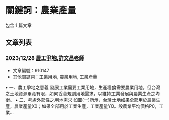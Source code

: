 # 關鍵詞：農業產量

包含 1 篇文章

## 文章列表

### 2023/12/28 [農工爭地,許文昌老師](../../articles/910147_%E8%BE%B2%E5%B7%A5%E7%88%AD%E5%9C%B0%2C%E8%A8%B1%E6%96%87%E6%98%8C%E8%80%81%E5%B8%AB.md)
- 文章編號：910147
- 其他關鍵詞：工業用地, 農業用地, 工業產量

• 一、農工爭地之意義 發展工業需要工業用地，生產糧食需要農業用地。但台灣之土地資源畢竟有限，如何妥善規劃用地需求，以維持工業發展與農業生產之均衡。 • 二、考慮外部性之用地需求 如圖(一)所示，台灣土地如果全部用於農業生產，農業產量X0；如果全部用於工業生產，工業產量Y0。設農業平均價格P0，工業...
